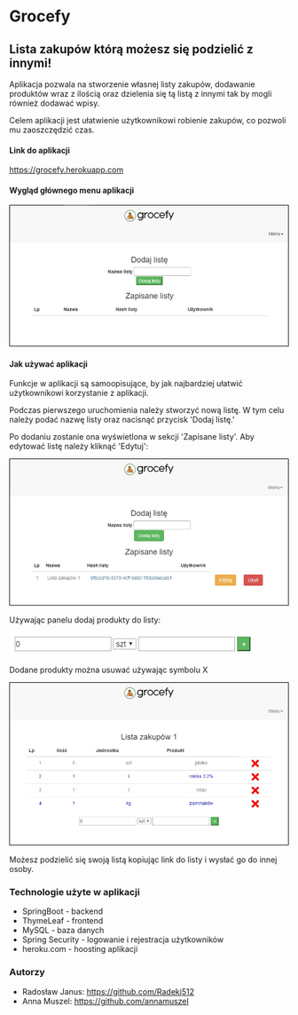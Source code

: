 # Grocefy

## Lista zakupów którą możesz się podzielić z innymi! 

Aplikacja pozwala na stworzenie własnej listy zakupów, dodawanie produktów wraz z ilością oraz dzielenia się tą listą z innymi tak by mogli również dodawać wpisy.

Celem aplikacji jest ułatwienie użytkownikowi robienie zakupów, co pozwoli mu zaoszczędzić czas.

#### Link do aplikacji

https://grocefy.herokuapp.com


#### Wygląd głównego menu aplikacji
![Main menu of application](.readme_images/main_page.jpg)

#### Jak używać aplikacji

Funkcje w aplikacji są samoopisujące, by jak najbardziej ułatwić użytkownikowi korzystanie z aplikacji.

Podczas pierwszego uruchomienia należy stworzyć nową listę. W tym celu należy podać nazwę listy oraz nacisnąć przycisk 'Dodaj listę.'

Po dodaniu zostanie ona wyświetlona w sekcji 'Zapisane listy'. Aby edytować listę należy kliknąć 'Edytuj':

![how to edit list](.readme_images/edit_list.jpg)

Używając panelu dodaj produkty do listy:

![how to edit list](.readme_images/add_product_panel.jpg)

Dodane produkty można usuwać używając symbolu X

![how to edit list](.readme_images/view_on_list.jpg)

Możesz podzielić się swoją listą kopiując link do listy i wysłać go do innej osoby.


### Technologie użyte w aplikacji

- SpringBoot - backend
- ThymeLeaf - frontend
- MySQL - baza danych
- Spring Security - logowanie i rejestracja użytkowników
- heroku.com - hoosting aplikacji 



### Autorzy
- Radosław Janus:   https://github.com/Radekj512
- Anna Muszel:      https://github.com/annamuszel
